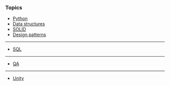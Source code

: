 ### Topics
- [Python](python.md)
- [Data structures](data_structures.md)
- [SOLID](solid.md)
- [Design patterns](design_patterns.md)
- ---
- [SQL](sql/sql.md)
- ---
- [QA](qa.md)
- ---
- [Unity](unity.md)